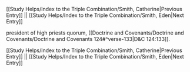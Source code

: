 [[Study Helps/Index to the Triple Combination/Smith, Catherine|Previous Entry]]  ||  [[Study Helps/Index to the Triple Combination/Smith, Eden|Next Entry]]

 president of high priests quorum, [[Doctrine and Covenants/Doctrine and Covenants/Doctrine and Covenants 124#^verse-133|D&C 124:133]].

[[Study Helps/Index to the Triple Combination/Smith, Catherine|Previous Entry]]  ||  [[Study Helps/Index to the Triple Combination/Smith, Eden|Next Entry]]